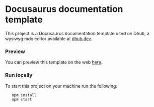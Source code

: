 # Docusaurus documentation template

This project is a Docusaurus documentation template used on Dhub, a wysiwyg mdx editor available at [dhub.dev](https://dhub.dev).

### Preview

You can preview this template on the web [here](https://template-docusaurus-docs.dhub.dev).

### Run locally

To start this project on your machine run the following:

```
   npm install
   npm start
```
